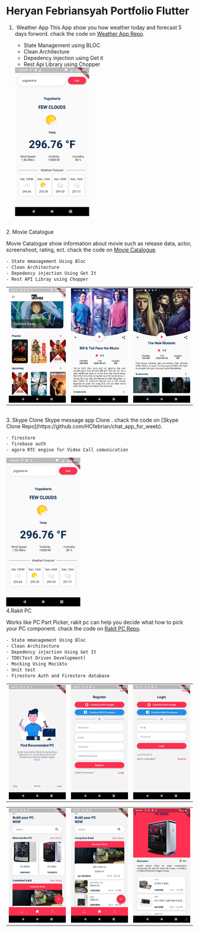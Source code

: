 # Heryan Febriansyah Portfolio Flutter

1.  Weather App 
    This App show you how weather today and forecast 5 days forword. chack the code on [Weather App Repo](https://github.com/HCfebrian/app_weather).

    - State Management using BLOC
    - Clean Architecture
    - Depedency injection using Get it
    - Rest Api Library using Chopper
    
     <img src="https://github.com/HCfebrian/portfolio/blob/master/appWeatherImage/appWeather.jpeg" width="200"/>


<br />
2.  Movie Catalogue

Movie Catalogue show information about movie such as release data, actor, screenshoot, rating, ect. chack the code on [Movie Catalogue](https://github.com/HCfebrian/movie_app_flutter).


    - State mmanagement Using Bloc
    - Clean Architecture 
    - Depedency injection Using Get It
    - Rest API Libray using Chopper

<div style="text-align: center">
    <table>
        <tr>
            <td style="text-align: center">
                <a href="">
                    <img src="https://github.com/HCfebrian/portfolio/blob/master/movieCataloge/home.jpeg" width="200"/>
                </a>
            </td>            
            <td style="text-align: center">
                <a href="">
                    <img src="https://github.com/HCfebrian/portfolio/blob/master/movieCataloge/movieDetail.jpeg" width="200"/>
                </a>
            </td>
            <td style="text-align: center">
                <a href="">
                    <img src="https://github.com/HCfebrian/portfolio/blob/master/movieCataloge/movieDetail2.jpeg" width="200" />
                </a>
            </td>
        </tr>
     </table>
</div>


<br />
3. Skype Clone
Skype message app Clone . chack the code on [Skype Clone Repo](https://github.com/HCfebrian/chat_app_for_weeb).
    
    - firestore 
    - firebase auth
    - agora RTC engine for Video Call comunication
    
<img src="https://github.com/HCfebrian/portfolio/blob/master/appWeatherImage/appWeather.jpeg" width="200"/>




<br />
4.Rakit PC 

Works like PC Part Picker, rakit pc can help you decide what how to pick your PC component. chack the code on [Rakit PC Repo](https://github.com/HCfebrian/TDD_rakit_komputer_Clean_Architecture).

    - State mmanagement Using Bloc
    - Clean Architecture 
    - Depedency injection Using Get It
    - TDD(Test Driven Development)
    - Mocking Using Mocikto
    - Unit test
    - Firestore Auth and Firestore database

<div style="text-align: center">
    <table>
        <tr>
            <td style="text-align: center">
                <a href="">
                    <img src="https://github.com/HCfebrian/portfolio/blob/master/rakit_pc/1.jpeg" width="200"/>
                </a>
            </td>            
            <td style="text-align: center">
                <a href="">
                    <img src="https://github.com/HCfebrian/portfolio/blob/master/rakit_pc/2.jpeg" width="200"/>
                </a>
            </td>
            <td style="text-align: center">
                <a href="">
                    <img src="https://github.com/HCfebrian/portfolio/blob/master/rakit_pc/2-2.jpeg" width="200" />
                </a>
            </td>
        </tr>
     </table>
    <table>
        <tr>
            <td style="text-align: center">
                <a href="">
                    <img src="https://github.com/HCfebrian/portfolio/blob/master/rakit_pc/3.jpeg" width="200"/>
                </a>
            </td>            
            <td style="text-align: center">
                <a href="">
                    <img src="https://github.com/HCfebrian/portfolio/blob/master/rakit_pc/5.jpeg" width="200"/>
                </a>
            </td>
            <td style="text-align: center">
                <a href="">
                    <img src="https://github.com/HCfebrian/portfolio/blob/master/rakit_pc/4.jpeg" width="200" />
                </a>
            </td>
        </tr>
     </table>
</div>


